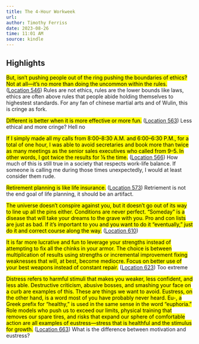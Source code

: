 ```yaml
---
title: The 4-Hour Workweek
url: 
author: Timothy Ferriss
date: 2023-08-26
time: 11:01 AM
source: kindle
---
```

## Highlights
<mark>But, isn’t pushing people out of the ring pushing the boundaries of ethics? Not at all—it’s no more than doing the uncommon within the rules.</mark> ([Location 546](https://readwise.io/to_kindle?action=open&asin=B002WE46UW&location=546))
Rules are not ethics, rules are the lower bounds like laws, ethics are often above rules that people abide holding themselves to highestest standards. For any fan of chinese martial arts and of Wulin, this is cringe as fork.

<mark>Different is better when it is more effective or more fun.</mark> ([Location 563](https://readwise.io/to_kindle?action=open&asin=B002WE46UW&location=563))
Less ethical and more cringe? Hell no

<mark>If I simply made all my calls from 8:00–8:30 A.M. and 6:00–6:30 P.M., for a total of one hour, I was able to avoid secretaries and book more than twice as many meetings as the senior sales executives who called from 9–5. In other words, I got twice the results for ⅛ the time.</mark> ([Location 566](https://readwise.io/to_kindle?action=open&asin=B002WE46UW&location=566))
How much of this is still true in a society that respects work-life balance. If someone is calling me during those times unexpectedly, I would at least consider them rude.

<mark>Retirement planning is like life insurance.</mark> ([Location 573](https://readwise.io/to_kindle?action=open&asin=B002WE46UW&location=573))
Retriement is not the end goal of life planning, it should be an artifact.

<mark>The universe doesn’t conspire against you, but it doesn’t go out of its way to line up all the pins either. Conditions are never perfect. “Someday” is a disease that will take your dreams to the grave with you. Pro and con lists are just as bad. If it’s important to you and you want to do it “eventually,” just do it and correct course along the way.</mark> ([Location 610](https://readwise.io/to_kindle?action=open&asin=B002WE46UW&location=610))

<mark>It is far more lucrative and fun to leverage your strengths instead of attempting to fix all the chinks in your armor. The choice is between multiplication of results using strengths or incremental improvement fixing weaknesses that will, at best, become mediocre. Focus on better use of your best weapons instead of constant repair.</mark> ([Location 623](https://readwise.io/to_kindle?action=open&asin=B002WE46UW&location=623))
Too extreme

<mark>Distress refers to harmful stimuli that makes you weaker, less confident, and less able. Destructive criticism, abusive bosses, and smashing your face on a curb are examples of this. These are things we want to avoid. Eustress, on the other hand, is a word most of you have probably never heard. Eu-, a Greek prefix for “healthy,” is used in the same sense in the word “euphoria.” Role models who push us to exceed our limits, physical training that removes our spare tires, and risks that expand our sphere of comfortable action are all examples of eustress—stress that is healthful and the stimulus for growth.</mark> ([Location 663](https://readwise.io/to_kindle?action=open&asin=B002WE46UW&location=663))
What is the difference between motivation and eustress?

